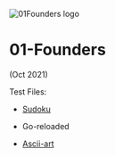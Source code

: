 ![01Founders logo](https://i.imgur.com/kGaxvka.png)
# 01-Founders

(Oct 2021)


Test Files:
- [Sudoku](https://github.com/nik-don/01-founders/tree/main/sudoku)

- Go-reloaded
- [Ascii-art](https://github.com/nik-don/01-founders/tree/main/ascii-art)
